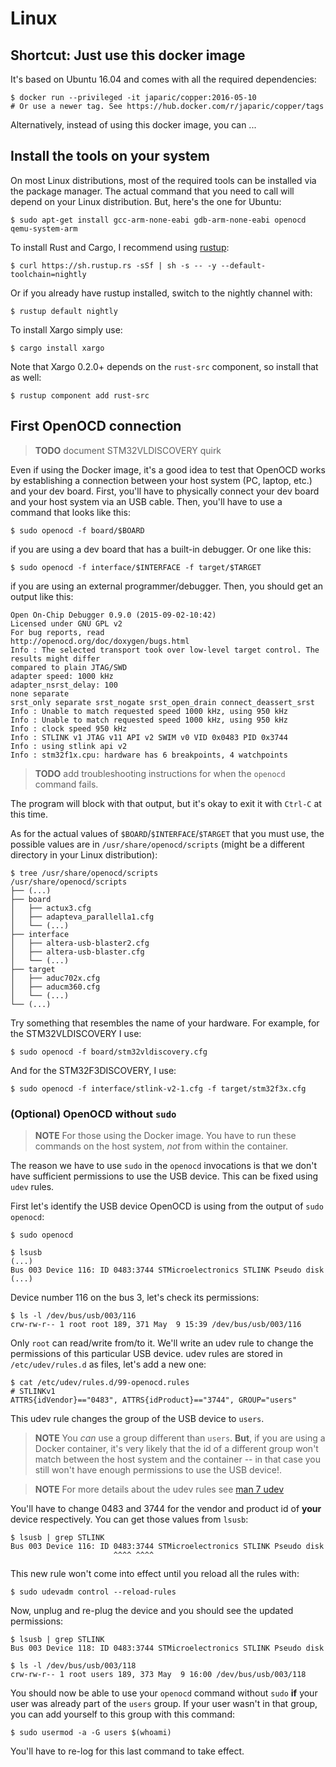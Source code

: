 # Linux

## Shortcut: Just use this docker image

It's based on Ubuntu 16.04 and comes with all the required dependencies:

```
$ docker run --privileged -it japaric/copper:2016-05-10
# Or use a newer tag. See https://hub.docker.com/r/japaric/copper/tags
```

Alternatively, instead of using this docker image, you can ...

## Install the tools on your system

On most Linux distributions, most of the required tools can be installed via the
package manager. The actual command that you need to call will depend on your
Linux distribution. But, here's the one for Ubuntu:

```
$ sudo apt-get install gcc-arm-none-eabi gdb-arm-none-eabi openocd qemu-system-arm
```

To install Rust and Cargo, I recommend using [rustup]:

[rustup]: https://www.rustup.rs/

```
$ curl https://sh.rustup.rs -sSf | sh -s -- -y --default-toolchain=nightly
```

Or if you already have rustup installed, switch to the nightly channel with:

```
$ rustup default nightly
```

To install Xargo simply use:

```
$ cargo install xargo
```

Note that Xargo 0.2.0+ depends on the `rust-src` component, so install that as
well:

```
$ rustup component add rust-src
```

## First OpenOCD connection

[first connection]: linux.html#First%20connection

> **TODO** document STM32VLDISCOVERY quirk

Even if using the Docker image, it's a good idea to test that OpenOCD works by
establishing a connection between your host system (PC, laptop, etc.) and your
dev board. First, you'll have to physically connect your dev board and your host
system via an USB cable. Then, you'll have to use a command that looks like
this:

```
$ sudo openocd -f board/$BOARD
```

if you are using a dev board that has a built-in debugger. Or one like this:

```
$ sudo openocd -f interface/$INTERFACE -f target/$TARGET
```

if you are using an external programmer/debugger. Then, you should get an output
like this:

```
Open On-Chip Debugger 0.9.0 (2015-09-02-10:42)
Licensed under GNU GPL v2
For bug reports, read
http://openocd.org/doc/doxygen/bugs.html
Info : The selected transport took over low-level target control. The results might differ
compared to plain JTAG/SWD
adapter speed: 1000 kHz
adapter_nsrst_delay: 100
none separate
srst_only separate srst_nogate srst_open_drain connect_deassert_srst
Info : Unable to match requested speed 1000 kHz, using 950 kHz
Info : Unable to match requested speed 1000 kHz, using 950 kHz
Info : clock speed 950 kHz
Info : STLINK v1 JTAG v11 API v2 SWIM v0 VID 0x0483 PID 0x3744
Info : using stlink api v2
Info : stm32f1x.cpu: hardware has 6 breakpoints, 4 watchpoints
```

> **TODO** add troubleshooting instructions for when the `openocd` command
> fails.

The program will block with that output, but it's okay to exit it with `Ctrl-C`
at this time.

As for the actual values of `$BOARD`/`$INTERFACE`/`$TARGET` that you must use,
the possible values are in `/usr/share/openocd/scripts` (might be a different
directory in your Linux distribution):

```
$ tree /usr/share/openocd/scripts
/usr/share/openocd/scripts
├── (...)
├── board
│   ├── actux3.cfg
│   ├── adapteva_parallella1.cfg
│   └── (...)
├── interface
│   ├── altera-usb-blaster2.cfg
│   ├── altera-usb-blaster.cfg
│   └── (...)
├── target
│   ├── aduc702x.cfg
│   ├── aducm360.cfg
│   └── (...)
└── (...)
```

Try something that resembles the name of your hardware. For example, for the
STM32VLDISCOVERY I use:

```
$ sudo openocd -f board/stm32vldiscovery.cfg
```

And for the STM32F3DISCOVERY, I use:

```
$ sudo openocd -f interface/stlink-v2-1.cfg -f target/stm32f3x.cfg
```

### (Optional) OpenOCD without `sudo`

> **NOTE** For those using the Docker image. You have to run these commands on
> the host system, *not* from within the container.

The reason we have to use `sudo` in the `openocd` invocations is that we don't
have sufficient permissions to use the USB device. This can be fixed using
`udev` rules.

First let's identify the USB device OpenOCD is using from the output of `sudo
openocd`:

```
$ sudo openocd
```

```
$ lsusb
(...)
Bus 003 Device 116: ID 0483:3744 STMicroelectronics STLINK Pseudo disk
(...)
```

Device number 116 on the bus 3, let's check its permissions:

```
$ ls -l /dev/bus/usb/003/116
crw-rw-r-- 1 root root 189, 371 May  9 15:39 /dev/bus/usb/003/116
```

Only `root` can read/write from/to it. We'll write an udev rule to change the
permissions of this particular USB device. udev rules are stored in
`/etc/udev/rules.d` as files, let's add a new one:

```
$ cat /etc/udev/rules.d/99-openocd.rules
# STLINKv1
ATTRS{idVendor}=="0483", ATTRS{idProduct}=="3744", GROUP="users"
```

This udev rule changes the group of the USB device to `users`.

> **NOTE** You *can* use a group different than `users`. **But**, if you are
> using a Docker container, it's very likely that the id of a different group
> won't match between the host system and the container -- in that case you
> still won't have enough permissions to use the USB device!.

> **NOTE** For more details about the udev rules see [man 7 udev]

[man 7 udev]: http://linux.die.net/man/7/udev

You'll have to change 0483 and 3744 for the vendor and product id of **your**
device respectively. You can get those values from `lsusb`:

```
$ lsusb | grep STLINK
Bus 003 Device 116: ID 0483:3744 STMicroelectronics STLINK Pseudo disk
                       ^^^^ ^^^^
```

This new rule won't come into effect until you reload all the rules with:

```
$ sudo udevadm control --reload-rules
```

Now, unplug and re-plug the device and you should see the updated permissions:

```
$ lsusb | grep STLINK
Bus 003 Device 118: ID 0483:3744 STMicroelectronics STLINK Pseudo disk

$ ls -l /dev/bus/usb/003/118
crw-rw-r-- 1 root users 189, 373 May  9 16:00 /dev/bus/usb/003/118
```

You should now be able to use your `openocd` command without `sudo` **if** your
user was already part of the `users` group. If your user wasn't in that group,
you can add yourself to this group with this command:

```
$ sudo usermod -a -G users $(whoami)
```

You'll have to re-log for this last command to take effect.
